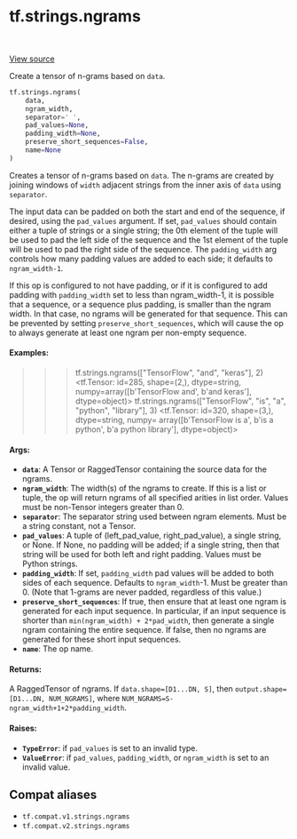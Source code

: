 <div itemscope itemtype="http://developers.google.com/ReferenceObject">
<meta itemprop="name" content="tf.strings.ngrams" />
<meta itemprop="path" content="Stable" />
</div>

# tf.strings.ngrams

<!-- Insert buttons and diff -->

<table class="tfo-notebook-buttons tfo-api" align="left">
</table>

<a target="_blank" href="/code/stable/tensorflow/python/ops/ragged/ragged_string_ops.py">View source</a>



Create a tensor of n-grams based on `data`.

``` python
tf.strings.ngrams(
    data,
    ngram_width,
    separator=' ',
    pad_values=None,
    padding_width=None,
    preserve_short_sequences=False,
    name=None
)
```



<!-- Placeholder for "Used in" -->

Creates a tensor of n-grams based on `data`. The n-grams are created by
joining windows of `width` adjacent strings from the inner axis of `data`
using `separator`.

The input data can be padded on both the start and end of the sequence, if
desired, using the `pad_values` argument. If set, `pad_values` should contain
either a tuple of strings or a single string; the 0th element of the tuple
will be used to pad the left side of the sequence and the 1st element of the
tuple will be used to pad the right side of the sequence. The `padding_width`
arg controls how many padding values are added to each side; it defaults to
`ngram_width-1`.

If this op is configured to not have padding, or if it is configured to add
padding with `padding_width` set to less than ngram_width-1, it is possible
that a sequence, or a sequence plus padding, is smaller than the ngram
width. In that case, no ngrams will be generated for that sequence. This can
be prevented by setting `preserve_short_sequences`, which will cause the op
to always generate at least one ngram per non-empty sequence.

#### Examples:


>>> tf.strings.ngrams(["TensorFlow", "and", "keras"], 2)
<tf.Tensor: id=285, shape=(2,), dtype=string, numpy=array([b'TensorFlow and', b'and keras'], dtype=object)>
>>> tf.strings.ngrams(["TensorFlow", "is", "a", "python", "library"], 3)
<tf.Tensor: id=320, shape=(3,), dtype=string, numpy=
array([b'TensorFlow is a', b'is a python', b'a python library'], dtype=object)>

#### Args:


* <b>`data`</b>: A Tensor or RaggedTensor containing the source data for the ngrams.
* <b>`ngram_width`</b>: The width(s) of the ngrams to create. If this is a list or
  tuple, the op will return ngrams of all specified arities in list order.
  Values must be non-Tensor integers greater than 0.
* <b>`separator`</b>: The separator string used between ngram elements. Must be a
  string constant, not a Tensor.
* <b>`pad_values`</b>: A tuple of (left_pad_value, right_pad_value), a single string,
  or None. If None, no padding will be added; if a single string, then that
  string will be used for both left and right padding. Values must be Python
  strings.
* <b>`padding_width`</b>: If set, `padding_width` pad values will be added to both
  sides of each sequence. Defaults to `ngram_width`-1. Must be greater than
  0. (Note that 1-grams are never padded, regardless of this value.)
* <b>`preserve_short_sequences`</b>: If true, then ensure that at least one ngram is
  generated for each input sequence.  In particular, if an input sequence is
  shorter than `min(ngram_width) + 2*pad_width`, then generate a single
  ngram containing the entire sequence.  If false, then no ngrams are
  generated for these short input sequences.
* <b>`name`</b>: The op name.


#### Returns:

A RaggedTensor of ngrams. If `data.shape=[D1...DN, S]`, then
`output.shape=[D1...DN, NUM_NGRAMS]`, where
`NUM_NGRAMS=S-ngram_width+1+2*padding_width`.



#### Raises:


* <b>`TypeError`</b>: if `pad_values` is set to an invalid type.
* <b>`ValueError`</b>: if `pad_values`, `padding_width`, or `ngram_width` is set to an
  invalid value.

## Compat aliases

* `tf.compat.v1.strings.ngrams`
* `tf.compat.v2.strings.ngrams`

